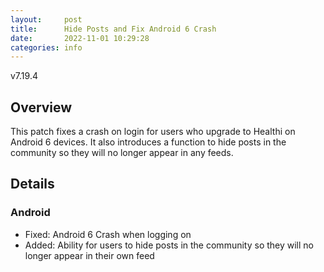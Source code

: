 ```yaml
---
layout:     post
title:      Hide Posts and Fix Android 6 Crash
date:       2022-11-01 10:29:28
categories: info
---
```


v7.19.4

## Overview
This patch fixes a crash on login for users who upgrade to Healthi on Android 6 devices. It also introduces a function to hide posts in the community so they will no longer appear in any feeds.

## Details

### Android
* Fixed: Android 6 Crash when logging on
* Added: Ability for users to hide posts in the community so they will no longer appear in their own feed
